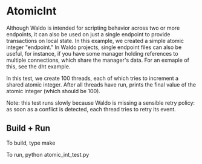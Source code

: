 AtomicInt
=====================

Although Waldo is intended for scripting behavior across two or more
endpoints, it can also be used on just a single endpoint to provide
transactions on local state.  In this example, we created a simple
atomic integer "endpoint."  In Waldo projects, single endpoint files
can also be useful, for instance, if you have some manager holding
references to multiple connections, which share the manager's data.
For an exmaple of this, see the dht example.

In this test, we create 100 threads, each of which tries to increment
a shared atomic integer.  After all threads have run, prints the final
value of the atomic integer (which should be 100).

Note: this test runs slowly because Waldo is missing a sensible retry
policy: as soon as a conflict is detected, each thread tries to retry
its event.


Build + Run
---------------------
To build, type 
make

To run,
python atomic_int_test.py


